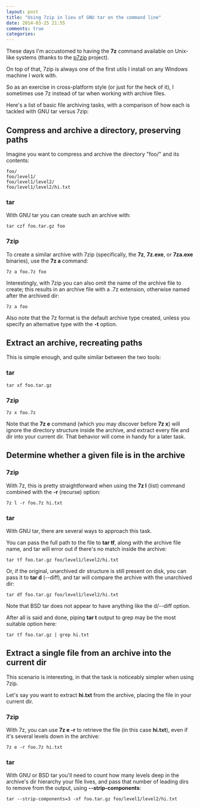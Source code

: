 ```yaml
---
layout: post
title: "Using 7zip in lieu of GNU tar on the command line"
date: 2014-03-25 21:55
comments: true
categories:
---
```


These days I'm accustomed to having the **7z** command available on Unix-like systems (thanks to the <a target="_blank" href="http://p7zip.sourceforge.net/">p7zip</a> project).

On top of that, 7zip is always one of the first utils I install on any Windows machine I work with.

So as an exercise in cross-platform style (or just for the heck of it), I sometimes use 7z instead of tar when working with archive files.

Here's a list of basic file archiving tasks, with a comparison of how each is tackled with GNU tar versus 7zip:

Compress and archive a directory, preserving paths
--------------------------------------------------
Imagine you want to compress and archive the directory "foo/" and its contents:
```
foo/
foo/level1/
foo/level1/level2/
foo/level1/level2/hi.txt
```

### tar
With GNU tar you can create such an archive with:
```
tar czf foo.tar.gz foo
```

### 7zip
To create a similar archive with 7zip (specifically, the **7z**, **7z.exe**, or **7za.exe** binaries), use the **7z a** command:
```
7z a foo.7z foo
```

Interestingly, with 7zip you can also omit the name of the archive file to create; this results in an archive file with a .7z extension, otherwise named after the archived dir:
```
7z a foo
```

Also note that the 7z format is the default archive type created, unless you specify an alternative type with the **-t** option.

Extract an archive, recreating paths
------------------------------------
This is simple enough, and quite similar between the two tools:

### tar
```
tar xf foo.tar.gz
```

### 7zip
```
7z x foo.7z
```

Note that the **7z e** command (which you may discover before **7z x**) will ignore the directory structure inside the archive, and extract every file and dir into your current dir. That behavior will come in handy for a later task.

Determine whether a given file is in the archive
------------------------------------------------

### 7zip

With 7z, this is pretty straightforward when using the **7z l** (list) command combined with the **-r** (recurse) option:
```
7z l -r foo.7z hi.txt
```

### tar

With GNU tar, there are several ways to approach this task.

You can pass the full path to the file to **tar tf**, along with the archive file name, and tar will error out if there's no match inside the archive:
```
tar tf foo.tar.gz foo/level1/level2/hi.txt
```

Or, if the original, unarchived dir structure is still present on disk, you can pass it to **tar d** (--diff), and tar will compare the archive with the unarchived dir:
```
tar df foo.tar.gz foo/level1/level2/hi.txt
```

Note that BSD tar does not appear to have anything like the d/--diff option.

After all is said and done, piping **tar t** output to grep may be the most suitable option here:
```
tar tf foo.tar.gz | grep hi.txt
```

Extract a single file from an archive into the current dir
----------------------------------------------------------

This scenario is interesting, in that the task is noticeably simpler when using 7zip.

Let's say you want to extract **hi.txt** from the archive, placing the file in your current dir.

### 7zip
With 7z, you can use **7z e -r** to retrieve the file (in this case **hi.txt**), even if it's several levels down in the archive:
```
7z e -r foo.7z hi.txt
```

### tar
With GNU or BSD tar you'll need to count how many levels deep in the archive's dir hierarchy your file lives, and pass that number of leading dirs to remove from the output, using **--strip-components**:
```
tar --strip-components=3 -xf foo.tar.gz foo/level1/level2/hi.txt
```

